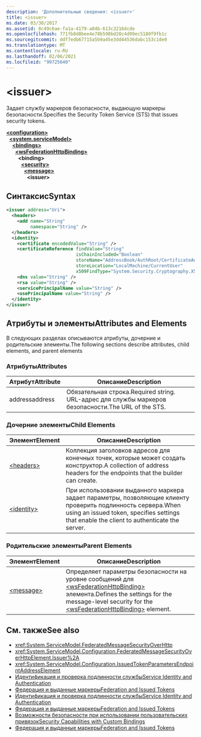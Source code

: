 ```yaml
---
description: 'Дополнительные сведения: <issuer>'
title: <issuer>
ms.date: 03/30/2017
ms.assetid: 8c49c6ae-fa1a-4179-a84b-613c3216dcde
ms.openlocfilehash: 771fb8d0bee4e78b598bd20c4d99ec5180f9fb1c
ms.sourcegitcommit: ddf7edb67715a5b9a45e3dd44536dabc153c1de0
ms.translationtype: MT
ms.contentlocale: ru-RU
ms.lasthandoff: 02/06/2021
ms.locfileid: "99725640"
---
```

# \<issuer>

<span data-ttu-id="7232e-102">Задает службу маркеров безопасности, выдающую маркеры безопасности.</span><span class="sxs-lookup"><span data-stu-id="7232e-102">Specifies the Security Token Service (STS) that issues security tokens.</span></span>  
  
[**\<configuration>**](../configuration-element.md)\
&nbsp;&nbsp;[**\<system.serviceModel>**](system-servicemodel.md)\
&nbsp;&nbsp;&nbsp;&nbsp;[**\<bindings>**](bindings.md)\
&nbsp;&nbsp;&nbsp;&nbsp;&nbsp;&nbsp;[**\<wsFederationHttpBinding>**](wsfederationhttpbinding.md)\
&nbsp;&nbsp;&nbsp;&nbsp;&nbsp;&nbsp;&nbsp;&nbsp;**\<binding>**\
&nbsp;&nbsp;&nbsp;&nbsp;&nbsp;&nbsp;&nbsp;&nbsp;&nbsp;&nbsp;[**\<security>**](security-of-wsfederationhttpbinding.md)\
&nbsp;&nbsp;&nbsp;&nbsp;&nbsp;&nbsp;&nbsp;&nbsp;&nbsp;&nbsp;&nbsp;&nbsp;[**\<message>**](message-element-of-wsfederationhttpbinding.md)\
&nbsp;&nbsp;&nbsp;&nbsp;&nbsp;&nbsp;&nbsp;&nbsp;&nbsp;&nbsp;&nbsp;&nbsp;&nbsp;&nbsp;**\<issuer>**  
  
## <a name="syntax"></a><span data-ttu-id="7232e-103">Синтаксис</span><span class="sxs-lookup"><span data-stu-id="7232e-103">Syntax</span></span>  
  
```xml  
<issuer address="Uri">
  <headers>
    <add name="String"
         namespace="String" />
  </headers>
  <identity>
    <certificate encodedValue="String" />
    <certificateReference findValue="String"
                          isChainIncluded="Boolean"
                          storeName="AddressBook/AuthRoot/CertificateAuthority/Disallowed/My/Root/TrustedPeople/TrustedPublisher"
                          storeLocation="LocalMachine/CurrentUser"
                          x509FindType="System.Security.Cryptography.X509certificates.X509findtype" />
    <dns value="String" />
    <rsa value="String" />
    <servicePrincipalName value="String" />
    <usePrincipalName value="String" />
  </identity>
</issuer>
```  
  
## <a name="attributes-and-elements"></a><span data-ttu-id="7232e-104">Атрибуты и элементы</span><span class="sxs-lookup"><span data-stu-id="7232e-104">Attributes and Elements</span></span>  

 <span data-ttu-id="7232e-105">В следующих разделах описываются атрибуты, дочерние и родительские элементы.</span><span class="sxs-lookup"><span data-stu-id="7232e-105">The following sections describe attributes, child elements, and parent elements</span></span>  
  
### <a name="attributes"></a><span data-ttu-id="7232e-106">Атрибуты</span><span class="sxs-lookup"><span data-stu-id="7232e-106">Attributes</span></span>  
  
|<span data-ttu-id="7232e-107">Атрибут</span><span class="sxs-lookup"><span data-stu-id="7232e-107">Attribute</span></span>|<span data-ttu-id="7232e-108">Описание</span><span class="sxs-lookup"><span data-stu-id="7232e-108">Description</span></span>|  
|---------------|-----------------|  
|<span data-ttu-id="7232e-109">address</span><span class="sxs-lookup"><span data-stu-id="7232e-109">address</span></span>|<span data-ttu-id="7232e-110">Обязательная строка.</span><span class="sxs-lookup"><span data-stu-id="7232e-110">Required string.</span></span> <span data-ttu-id="7232e-111">URL-адрес для службы маркеров безопасности.</span><span class="sxs-lookup"><span data-stu-id="7232e-111">The URL of the STS.</span></span>|  
  
### <a name="child-elements"></a><span data-ttu-id="7232e-112">Дочерние элементы</span><span class="sxs-lookup"><span data-stu-id="7232e-112">Child Elements</span></span>  
  
|<span data-ttu-id="7232e-113">Элемент</span><span class="sxs-lookup"><span data-stu-id="7232e-113">Element</span></span>|<span data-ttu-id="7232e-114">Описание</span><span class="sxs-lookup"><span data-stu-id="7232e-114">Description</span></span>|  
|-------------|-----------------|  
|[\<headers>](headers-element.md)|<span data-ttu-id="7232e-115">Коллекция заголовков адресов для конечных точек, которые может создать конструктор.</span><span class="sxs-lookup"><span data-stu-id="7232e-115">A collection of address headers for the endpoints that the builder can create.</span></span>|  
|[\<identity>](identity.md)|<span data-ttu-id="7232e-116">При использовании выданного маркера задает параметры, позволяющие клиенту проверить подлинность сервера.</span><span class="sxs-lookup"><span data-stu-id="7232e-116">When using an issued token, specifies settings that enable the client to authenticate the server.</span></span>|  
  
### <a name="parent-elements"></a><span data-ttu-id="7232e-117">Родительские элементы</span><span class="sxs-lookup"><span data-stu-id="7232e-117">Parent Elements</span></span>  
  
|<span data-ttu-id="7232e-118">Элемент</span><span class="sxs-lookup"><span data-stu-id="7232e-118">Element</span></span>|<span data-ttu-id="7232e-119">Описание</span><span class="sxs-lookup"><span data-stu-id="7232e-119">Description</span></span>|  
|-------------|-----------------|  
|[\<message>](message-element-of-wsfederationhttpbinding.md)|<span data-ttu-id="7232e-120">Определяет параметры безопасности на уровне сообщений для [\<wsFederationHttpBinding>](wsfederationhttpbinding.md) элемента.</span><span class="sxs-lookup"><span data-stu-id="7232e-120">Defines the settings for the message-level security for the [\<wsFederationHttpBinding>](wsfederationhttpbinding.md) element.</span></span>|  
  
## <a name="see-also"></a><span data-ttu-id="7232e-121">См. также</span><span class="sxs-lookup"><span data-stu-id="7232e-121">See also</span></span>

- <xref:System.ServiceModel.FederatedMessageSecurityOverHttp>
- <xref:System.ServiceModel.Configuration.FederatedMessageSecurityOverHttpElement.Issuer%2A>
- <xref:System.ServiceModel.Configuration.IssuedTokenParametersEndpointAddressElement>
- [<span data-ttu-id="7232e-122">Идентификация и проверка подлинности службы</span><span class="sxs-lookup"><span data-stu-id="7232e-122">Service Identity and Authentication</span></span>](../../../wcf/feature-details/service-identity-and-authentication.md)
- [<span data-ttu-id="7232e-123">Федерация и выданные маркеры</span><span class="sxs-lookup"><span data-stu-id="7232e-123">Federation and Issued Tokens</span></span>](../../../wcf/feature-details/federation-and-issued-tokens.md)
- [<span data-ttu-id="7232e-124">Идентификация и проверка подлинности службы</span><span class="sxs-lookup"><span data-stu-id="7232e-124">Service Identity and Authentication</span></span>](../../../wcf/feature-details/service-identity-and-authentication.md)
- [<span data-ttu-id="7232e-125">Федерация и выданные маркеры</span><span class="sxs-lookup"><span data-stu-id="7232e-125">Federation and Issued Tokens</span></span>](../../../wcf/feature-details/federation-and-issued-tokens.md)
- [<span data-ttu-id="7232e-126">Возможности безопасности при использовании пользовательских привязок</span><span class="sxs-lookup"><span data-stu-id="7232e-126">Security Capabilities with Custom Bindings</span></span>](../../../wcf/feature-details/security-capabilities-with-custom-bindings.md)
- [<span data-ttu-id="7232e-127">Федерация и выданные маркеры</span><span class="sxs-lookup"><span data-stu-id="7232e-127">Federation and Issued Tokens</span></span>](../../../wcf/feature-details/federation-and-issued-tokens.md)

